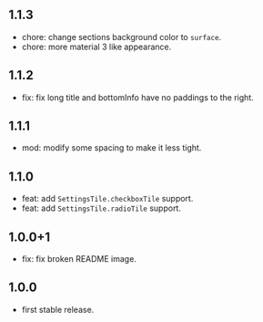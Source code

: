 ## 1.1.3

* chore: change sections background color to `surface`.
* chore: more material 3 like appearance.

## 1.1.2

* fix: fix long title and bottomInfo have no paddings to the right.

## 1.1.1

* mod: modify some spacing to make it less tight.

## 1.1.0

* feat: add `SettingsTile.checkboxTile` support.
* feat: add `SettingsTile.radioTile` support.

## 1.0.0+1

* fix: fix broken README image.

## 1.0.0

* first stable release.
